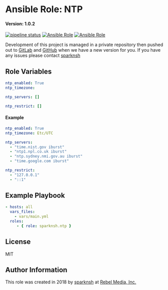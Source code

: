 # Ansible Role: NTP

#### Version: 1.0.2

[![pipeline status](https://gitlab.com/sparknsh/ansible-role-ntp/badges/master/pipeline.svg)](https://gitlab.com/sparknsh/ansible-role-ntp/commits/master)
[![Ansible Role](https://img.shields.io/ansible/role/291593.svg)](https://galaxy.ansible.com/sparknsh/ntp)
[![Ansible Role](https://img.shields.io/ansible/role/d/291593.svg)](https://galaxy.ansible.com/sparknsh/ntp)

Development of this project is managed in a private repository then pushed out to [GitLab](https://gitlab.com/sparknsh/ansible-role-ntp) and [GitHub](https://github.com/sparknsh/ansible-role-ntp) when we have a new version for you. If you have any issues please contact [sparknsh](https://www.sparknsh.com/contact?type=issue&name=ansible-role-ntp)

## Role Variables

```yaml
ntp_enabled: True
ntp_timezone:

ntp_servers: []

ntp_restrict: []
```

#### Example

```yaml
ntp_enabled: True
ntp_timezone: Etc/UTC

ntp_servers:
  - "time.nist.gov iburst"
  - "ntp1.npl.co.uk iburst"
  - "ntp.sydney.nmi.gov.au iburst"
  - "time.google.com iburst"

ntp_restrict:
  - "127.0.0.1"
  - "::1"
```

## Example Playbook

```yaml
- hosts: all
  vars_files:
    - vars/main.yml
  roles:
     - { role: sparknsh.ntp }
```

## License

MIT

## Author Information

This role was created in 2018 by [sparknsh](https://www.sparknsh.com) at [Rebel Media, Inc.](https://www.rebelmedia.io/)
